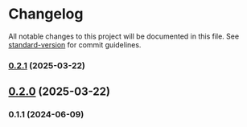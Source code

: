 # Changelog

All notable changes to this project will be documented in this file. See [standard-version](https://github.com/conventional-changelog/standard-version) for commit guidelines.

### [0.2.1](https://github.com/abraham-ukachi/ab-nextjs-app/compare/v0.2.0...v0.2.1) (2025-03-22)

## [0.2.0](https://github.com/abraham-ukachi/ab-nextjs-app/compare/v0.1.1...v0.2.0) (2025-03-22)

### 0.1.1 (2024-06-09)

